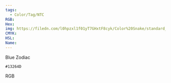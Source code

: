 ```yaml
---
tags:
  - Color/Tag/NTC
RGB:
Hex:
img: https://filedn.com/l0hpzxl1f01yT7GHxtF8cyk/Color%20Snake/standard_csv_to_svg/13264D.svg
CMYK:
HSL:
Name:
---
```

Blue Zodiac
```palette
#13264D
```
RGB
